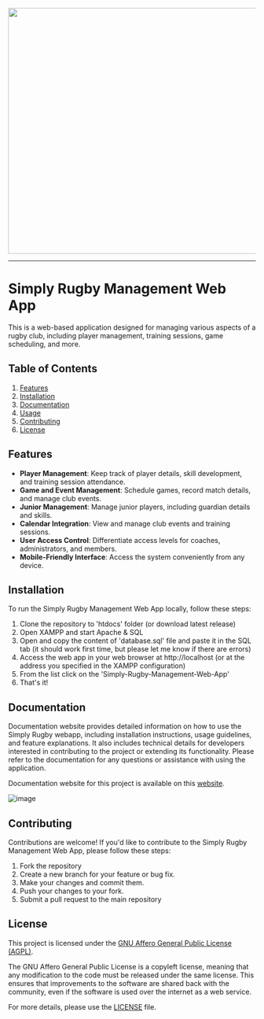 <p align="center">
   <img width="1080" height="500" src="https://github.com/DominikSubocz/Simply-Rugby-Management-Web-App/assets/121230993/0c8af5b6-702d-4884-a0cb-30c989b67204">
</p>
<hr>

# Simply Rugby Management Web App
 
This is a web-based application designed for managing various aspects of a rugby club, including player management, training sessions, game scheduling, and more.
 
## Table of Contents
1. [Features](#features)
2. [Installation](#installation)
3. [Documentation](#documentation)
4. [Usage](#usage)
5. [Contributing](#contributing)
6. [License](#license)
 
## Features
 
- **Player Management**: Keep track of player details, skill development, and training session attendance.
- **Game and Event Management**: Schedule games, record match details, and manage club events.
- **Junior Management**: Manage junior players, including guardian details and skills.
- **Calendar Integration**: View and manage club events and training sessions.
- **User Access Control**: Differentiate access levels for coaches, administrators, and members.
- **Mobile-Friendly Interface**: Access the system conveniently from any device.
 
## Installation
 
To run the Simply Rugby Management Web App locally, follow these steps:
 
1. Clone the repository to 'htdocs' folder (or download latest release)
2. Open XAMPP and start Apache & SQL
3. Open and copy the content of 'database.sql' file and paste it in the SQL tab (it should work first time, but please let me know if there are errors)
4. Access the web app in your web browser at http://localhost (or at the address you specified in the XAMPP configuration)
5. From the list click on the 'Simply-Rugby-Management-Web-App'
6. That's it!

## Documentation

Documentation website provides detailed information on how to use the Simply Rugby webapp, including installation instructions, usage guidelines, and feature explanations. It also includes technical details for developers interested in contributing to the project or extending its functionality. Please refer to the documentation for any questions or assistance with using the application.

Documentation website for this project is available on this <a href="https://pawfectcare-documentation.netlify.app/">website</a>. 

![image](https://github.com/DominikSubocz/Simply-Rugby-Management-Web-App/assets/121230993/6c670338-6804-421f-ab09-4da2a424b221)


## Contributing

Contributions are welcome! If you'd like to contribute to the Simply Rugby Management Web App, please follow these steps:

1. Fork the repository
2. Create a new branch for your feature or bug fix.
3. Make your changes and commit them.
4. Push your changes to your fork.
5. Submit a pull request to the main repository

## License

This project is licensed under the [GNU Affero General Public License (AGPL)](LICENSE).

The GNU Affero General Public License is a copyleft license, meaning that any modification to the code must be released under the same license. This ensures that improvements to the software are shared back with the community, even if the software is used over the internet as a web service.

For more details, please use the [LICENSE](LICENSE.txt) file.
